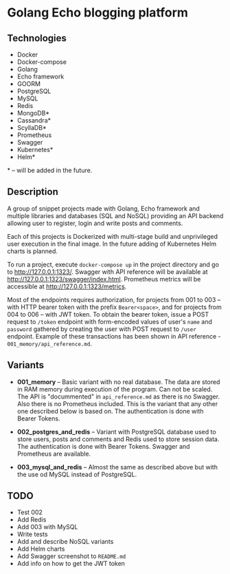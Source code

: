 Golang Echo blogging platform
=============================

Technologies
------------
- Docker
- Docker-compose
- Golang
- Echo framework
- GOORM
- PostgreSQL
- MySQL
- Redis
- MongoDB*
- Cassandra*
- ScyllaDB*
- Prometheus
- Swagger
- Kubernetes*
- Helm*

\* – will be added in the future.

Description
-----------

A group of snippet projects made with Golang, Echo framework and multiple libraries and databases (SQL and NoSQL)
providing an API backend allowing user to register, login and write posts and comments.

Each of this projects is Dockerized with multi-stage build and unprivileged user execution in the final image. In the
future adding of Kubernetes Helm charts is planned.

To run a project, execute `docker-compose up` in the project directory and go to http://127.0.0.1:1323/. Swagger with
API reference will be available at http://127.0.0.1:1323/swagger/index.html. Prometheus metrics will be accessible at
http://127.0.0.1:1323/metrics.

Most of the endpoints requires authorization, for projects from 001 to 003 – with HTTP bearer token with the prefix
`Bearer<space>`, and for projects from 004 to 006 – with JWT token. To obtain the bearer token, issue a POST request to
`/token` endpoint with form-encoded values of user's `name` and `password` gathered by creating the user with POST
request to `/user` endpoint. Example of these transactions has been shown in API reference -
`001_memory/api_reference.md`.

Variants
--------

- **001_memory** – Basic variant with no real database. The data are stored in RAM memory during execution of the
program. Can not be scaled. The API is "docummented" in `api_reference.md` as there is no Swagger. Also there is no
Prometheus included. This is the variant that any other one described below is based on. The authentication is done with
Bearer Tokens.

- **002_postgres_and_redis** – Variant with PostgreSQL database used to store users, posts and comments and Redis used
to store session data. The authentication is done with Bearer Tokens. Swagger and Prometheus are available.

- **003_mysql_and_redis** – Almost the same as described above but with the use od MySQL instead of PostgreSQL.

TODO
----

- Test 002
- Add Redis
- Add 003 with MySQL
- Write tests
- Add and describe NoSQL variants
- Add Helm charts
- Add Swagger screenshot to `README.md`
- Add info on how to get the JWT token

